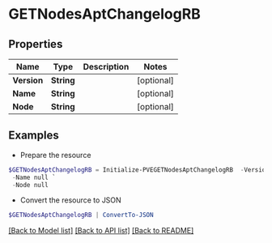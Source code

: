 # GETNodesAptChangelogRB
## Properties

Name | Type | Description | Notes
------------ | ------------- | ------------- | -------------
**Version** | **String** |  | [optional] 
**Name** | **String** |  | [optional] 
**Node** | **String** |  | [optional] 

## Examples

- Prepare the resource
```powershell
$GETNodesAptChangelogRB = Initialize-PVEGETNodesAptChangelogRB  -Version null `
 -Name null `
 -Node null
```

- Convert the resource to JSON
```powershell
$GETNodesAptChangelogRB | ConvertTo-JSON
```

[[Back to Model list]](../README.md#documentation-for-models) [[Back to API list]](../README.md#documentation-for-api-endpoints) [[Back to README]](../README.md)

